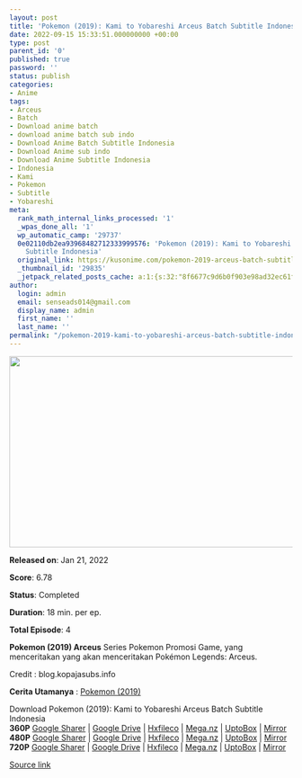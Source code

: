 ```yaml
---
layout: post
title: 'Pokemon (2019): Kami to Yobareshi Arceus Batch Subtitle Indonesia'
date: 2022-09-15 15:33:51.000000000 +00:00
type: post
parent_id: '0'
published: true
password: ''
status: publish
categories:
- Anime
tags:
- Arceus
- Batch
- Download anime batch
- download anime batch sub indo
- Download Anime Batch Subtitle Indonesia
- Download Anime sub indo
- Download Anime Subtitle Indonesia
- Indonesia
- Kami
- Pokemon
- Subtitle
- Yobareshi
meta:
  rank_math_internal_links_processed: '1'
  _wpas_done_all: '1'
  wp_automatic_camp: '29737'
  0e02110db2ea93968482712333999576: 'Pokemon (2019): Kami to Yobareshi Arceus Batch
    Subtitle Indonesia'
  original_link: https://kusonime.com/pokemon-2019-arceus-batch-subtitle-indonesia/
  _thumbnail_id: '29835'
  _jetpack_related_posts_cache: a:1:{s:32:"8f6677c9d6b0f903e98ad32ec61f8deb";a:2:{s:7:"expires";i:1663299367;s:7:"payload";a:3:{i:0;a:1:{s:2:"id";i:26029;}i:1;a:1:{s:2:"id";i:26889;}i:2;a:1:{s:2:"id";i:27047;}}}}
author:
  login: admin
  email: senseads014@gmail.com
  display_name: admin
  first_name: ''
  last_name: ''
permalink: "/pokemon-2019-kami-to-yobareshi-arceus-batch-subtitle-indonesia/"
---
```

<p><img width="612" height="340" src="{{ site.baseurl }}/assets/2022/09/Pokemon-2019-Arceus-Special-612x340.png" class="attachment-thumb-large size-thumb-large wp-post-image" alt="" loading="lazy" title="Pokemon (2019): Kami to Yobareshi Arceus Batch Subtitle Indonesia" srcset="https://kusonime.com/wp-content/uploads/2022/02/Pokemon-2019-Arceus-Special-612x340.png 612w, https://kusonime.com/wp-content/uploads/2022/02/Pokemon-2019-Arceus-Special-300x167.png 300w, https://kusonime.com/wp-content/uploads/2022/02/Pokemon-2019-Arceus-Special-768x427.png 768w, https://kusonime.com/wp-content/uploads/2022/02/Pokemon-2019-Arceus-Special-520x289.png 520w, https://kusonime.com/wp-content/uploads/2022/02/Pokemon-2019-Arceus-Special.png 900w" sizes="(max-width: 612px) 100vw, 612px" />
<p><b>Released on</b>: Jan 21, 2022</p>
<p>
<p><b>Score</b>: 6.78</p>
<p>
<p><b>Status</b>: Completed</p>
<p>
<p><b>Duration</b>: 18 min. per ep.</p>
<p>
<p><b>Total Episode</b>: 4</p>
<p>
<p><strong>Pokemon (2019) Arceus</strong> Series Pokemon Promosi Game, yang menceritakan yang akan menceritakan Pokémon Legends: Arceus.</p>
<p>
<p>Credit : blog.kopajasubs.info</p>
<p>
<p><strong>Cerita Utamanya</strong> : <a href="https://kusonime.com/pokemon-2019-batch-sub-indo/" target="_blank" rel="noopener">Pokemon (2019)</a></p>
<p>
<div class="smokeddl">
<div class="smokettl">Download Pokemon (2019): Kami to Yobareshi Arceus Batch Subtitle Indonesia</div>
<div class="smokeurl"><strong>360P</strong> <a href="https://acefile.co/f/66998155/kusonime-pkm-2019-arceus-360p-rar" target="_blank" rel="noopener noreferrer">Google Sharer</a> | <a href="https://drive.google.com/uc?export=download&amp;id=1Ag1-F14uX4Okv6mR8ZMqPCT9pm2vl6px" target="_blank" rel="noopener">Google Drive</a> | <a href="https://hxfile.co/f40yya0nknlx" target="_blank" rel="noopener">Hxfileco</a> | <a href="https://mega.nz/file/PKxyEJST#ZljFLmFXAagVA6VsJRxop37XgahbgORDRyXZ-cEe4rI" target="_blank" rel="noopener">Mega.nz</a> | <a href="https://uptobox.com/dze7jpb7rb8n" target="_blank" rel="noopener">UptoBox</a> | <a href="https://mirrorace.org/m/58vxj" target="_blank" rel="noopener">Mirror</a></div>
<div class="smokeurl"><strong>480P</strong> <a href="https://acefile.co/f/66998158/kusonime-pkm-2019-arceus-480p-rar" target="_blank" rel="noopener noreferrer">Google Sharer</a> | <a href="https://drive.google.com/uc?export=download&amp;id=1lLm7TbD6tjbGluxP4n_wI5QhrhmMb3HU" target="_blank" rel="noopener">Google Drive</a> | <a href="https://hxfile.co/nzuw6o4xsjzl" target="_blank" rel="noopener">Hxfileco</a> | <a href="https://mega.nz/file/SO5GTLxI#b4mgA_EFP62MJbfgONzIkjAHnL7LobJUlFWfrCJk4xE" target="_blank" rel="noopener">Mega.nz</a> | <a href="https://uptobox.com/gxptav2nn0ct" target="_blank" rel="noopener">UptoBox</a> | <a href="https://mirrorace.org/m/4sy50" target="_blank" rel="noopener">Mirror</a></div>
<div class="smokeurl"><strong>720P</strong> <a href="https://acefile.co/f/66998161/kusonime-pkm-2019-arceus-720p-rar" target="_blank" rel="noopener noreferrer">Google Sharer</a> | <a href="https://drive.google.com/uc?export=download&amp;id=1elEyJkbCQs_UFs-_Rk-QVhCDTb5jFq_Z" target="_blank" rel="noopener">Google Drive</a> | <a href="https://hxfile.co/zt873q6eg76c" target="_blank" rel="noopener">Hxfileco</a> | <a href="https://mega.nz/file/uKpWyDiQ#RRFzDg0MlYzJTkJqcm1qivcA6AFtv3D6wd4neKD0BQs" target="_blank" rel="noopener">Mega.nz</a> | <a href="https://uptobox.com/g7hb8tde6n3r" target="_blank" rel="noopener">UptoBox</a> | <a href="https://mirrorace.org/m/4sy52" target="_blank" rel="noopener">Mirror</a></div>
</div>
<p><a href="https://kusonime.com/pokemon-2019-arceus-batch-subtitle-indonesia/">Source link </a></p>
